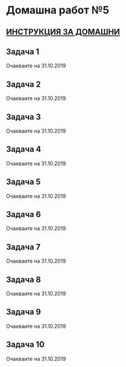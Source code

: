 # Домашна работ №5

## [ИНСТРУКЦИЯ ЗА ДОМАШНИ](README.md)

## Задача 1

Очакваите на 31.10.2019

## Задача 2

Очакваите на 31.10.2019

## Задача 3

Очакваите на 31.10.2019

## Задача 4

Очакваите на 31.10.2019

## Задача 5

Очакваите на 31.10.2019

## Задача 6

Очакваите на 31.10.2019

## Задача 7

Очакваите на 31.10.2019

## Задача 8

Очакваите на 31.10.2019

## Задача 9

Очакваите на 31.10.2019

## Задача 10

Очакваите на 31.10.2019
